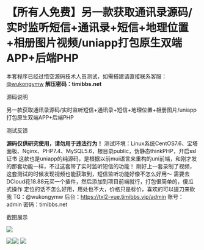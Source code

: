 # 【所有人免费】另一款获取通讯录源码/实时监听短信+通讯录+短信+地理位置+相册图片视频/uniapp打包原生双端APP+后端PHP

本套程序已经过悟空源码技术人员测试，如需搭建请直接联系客服：[@wukongymw](http://t.me/wukongymw)
**解压密码：timibbs.net**

源码说明

另一款获取通讯录源码/实时监听短信+通讯录+短信+地理位置+相册图片/uniapp打包原生双端APP+后端PHP

测试反馈

**源码仅供研究使用，请勿用于违法行为！**
测试环境：Linux系统CentOS7.6、宝塔面板、Nginx、PHP7.4、MySQL5.6，根目录public，伪静态thinkPHP，开启ssl证书
这款也是uniapp的纯源码，是根据以前mui语言来重构的uni前端，和刚才发的那套功能一样，不过这套带了实时监听短信的功能！
刚好上一套录制了视频，这套测试的时候发现视频也能获取到，短信监听功能好像不怎么好用～
需要去DCloud花18.88元买一个插件，然后添加到项目前端就行，打包很简单的，傻瓜式操作
定位的话不怎么好用，用处也不大，价格只是标价，喜欢的可以提刀来砍我 TG：@wukongymw
后台：https://txl2-vue.timibbs.vip/admin
账号：admin
密码：timibbs.net

截图展示

[![](https://wukongymw.com/wp-content/uploads/2024/05/baedcf7303c488d.jpg)](https://wukongymw.com/wp-content/uploads/2024/05/baedcf7303c488d.jpg)

[![](https://wukongymw.com/wp-content/uploads/2024/05/1981914454495ce.png)](https://wukongymw.com/wp-content/uploads/2024/05/1981914454495ce.png)[![](https://wukongymw.com/wp-content/uploads/2024/05/83ee6f1adac9cdf.png)](https://wukongymw.com/wp-content/uploads/2024/05/83ee6f1adac9cdf.png)
[![](https://wukongymw.com/wp-content/uploads/2024/05/4ae945643af7d19.png)](https://wukongymw.com/wp-content/uploads/2024/05/4ae945643af7d19.png)